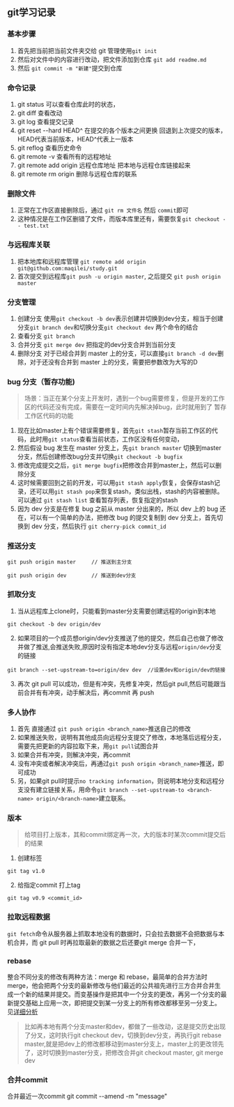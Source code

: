 ## git学习记录

### 基本步骤

1. 首先把当前把当前文件夹交给 git 管理使用`git init`
2. 然后对文件中的内容进行改动，把文件添加到仓库 `git add readme.md`
3. 然后 `git commit -m "新建"`提交到仓库

### 命令记录

1. git status
   可以查看仓库此时的状态，
2. git diff 
   查看改动
3. git log
    查看提交记录
4. git reset --hard HEAD^
   在提交的各个版本之间更换
   回退到上次提交的版本，HEAD代表当前版本，HEAD^代表上一版本
5. git reflog
   查看历史命令
6. git remote -v 
   查看所有的远程地址
7. git remote add origin 远程仓库地址
   把本地与远程仓库链接起来
8. git remote rm origin
   删除与远程仓库的联系
### 删除文件
1. 正常在工作区直接删除后，通过 `git rm 文件名` 然后 `commit`即可
2. 这种情况是在工作区删错了文件，而版本库里还有，需要恢复`git checkout -- test.txt`
### 与远程库关联
1. 把本地库和远程库管理
`git remote add origin git@github.com:maqilei/study.git`
2. 首次提交到远程库`git push -u origin master`, 之后提交 `git push origin master`
### 分支管理
1. 创建分支
使用`git checkout -b dev`表示创建并切换到dev分支，相当于创建分支`git branch dev`和切换分支`git checkout dev` 两个命令的结合
2. 查看分支
`git branch`
3. 合并分支
`git merge dev` 把指定的dev分支合并到当前分支
4. 删除分支
对于已经合并到 master 上的分支，可以直接`git branch -d dev`删除，对于还没有合并到 master 上的分支，需要把参数改为大写的D

### bug 分支（暂存功能)
> 场景：当正在某个分支上开发时，遇到一个bug需要修复，但是开发的工作区的代码还没有完成，需要在一定时间内先解决掉bug，此时就用到了 暂存工作区代码的功能
1. 现在比如master上有个错误需要修复，首先`git stash`暂存当前工作区的代码，此时用`git status`查看当前状态，工作区没有任何变动，
2. 然后假设 bug 发生在 master 分支上，先`git branch master` 切换到master分支，然后创建修改bug分支并切换`git checkout -b bugfix` 
3. 修改完成提交之后，`git merge bugfix`把修改合并到master上，然后可以删除分支
4. 这时候需要回到之前的开发，可以用`git stash apply`恢复，会保存stash记录，还可以用`git stash pop`来恢复stash，类似出栈，stash的内容被删除。可以通过 `git stash list` 查看暂存列表，恢复指定的stash
5. 因为 dev 分支是在修复 bug 之前从 master 分出来的，所以 dev 上的 bug 还在，可以有一个简单的办法，把修改 bug 的提交复制到 dev 分支上，首先切换到 dev 分支，然后执行 `git cherry-pick commit_id`

### 推送分支
```
git push origin master     // 推送到主分支
```
```
git push origin dev        // 推送到dev分支
```

### 抓取分支
1. 当从远程库上clone时，只能看到master分支需要创建远程的origin到本地
```
git checkout -b dev origin/dev
```
2. 如果项目的一个成员想origin/dev分支推送了他的提交，然后自己也做了修改并做了推送,会推送失败,原因时没有指定本地dev分支与远程`origin/dev`分支的链接
```
git branch --set-upstream-to=origin/dev dev  //设置dev和origin/dev的链接
```
3. 再次 git pull 可以成功，但是有冲突，先修复冲突，然后git pull,然后可能跟当前合并有有冲突，动手解决后，再commit 再 push 

### 多人协作
1. 首先 直接通过 `git push origin <branch_name>`推送自己的修改
2. 如果推送失败，说明有其他成员向远程分支提交了修改，本地落后远程分支，需要先把更新的内容拉取下来，用`git pull`试图合并
3. 如果合并有冲突，则解决冲突，再commit
4. 没有冲突或者解决冲突后，再通过`git push origin <branch_name>`推送，即可成功
5. 另，如果git pull时提示`no tracking information`，则说明本地分支和远程分支没有建立链接关系，用命令`git branch --set-upstream-to <branch-name> origin/<branch-name>`建立联系。


### 版本
> 给项目打上版本，其和commit绑定再一次，大的版本时某次commit提交后的结果
1. 创建标签
```
git tag v1.0
```
2. 给指定commit 打上tag
```
git tag v0.9 <commit_id>
```

### 拉取远程数据
`git fetch`命令从服务器上抓取本地没有的数据时，只会拉去数据不会把数据与本机合并，而 git pull 时再拉取最新的数据之后还要git merge 合并一下，

### rebase
整合不同分支的修改有两种方法：merge 和 rebase，最简单的合并方法时merge，他会把两个分支的最新修改与他们最近的公共祖先进行三方合并合并生成一个新的结果并提交。而变基操作是把其中一个分支的更改，再另一个分支的最新提交基础上应用一次，即把提交到某一分支上的所有修改都移至另一分支上。
见[详细分析](https://git-scm.com/book/zh/v2/Git-%E5%88%86%E6%94%AF-%E5%8F%98%E5%9F%BA)
>比如再本地有两个分支master和dev，都做了一些改动，这是提交历史出现了分叉，这时执行git checkout dev，切换到dev分支，再执行git rebase master,就是把dev上的修改都移动到master分支上，master上的更改领先了，这时切换到master分支，把修改合并git checkout master, git merge dev

### 合并commit
合并最近一次commit
git commit --amend -m "message"


